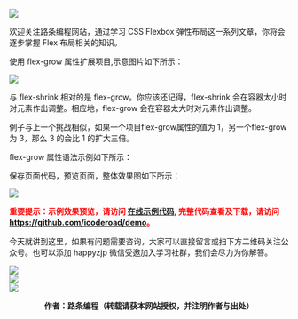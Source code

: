 
![](https://www.icoderoad.com/demo/flex/images/flexbox.png)

欢迎关注路条编程网站，通过学习 CSS Flexbox 弹性布局这一系列文章，你将会逐步掌握 Flex 布局相关的知识。

使用 flex-grow 属性扩展项目,示意图片如下所示：

![](https://www.icoderoad.com/demo/flex/images/flex-grow.png)

与 flex-shrink 相对的是 flex-grow。你应该还记得，flex-shrink 会在容器太小时对元素作出调整。相应地，flex-grow 会在容器太大时对元素作出调整。

例子与上一个挑战相似，如果一个项目flex-grow属性的值为 1，另一个flex-grow为 3，那么 3 的会比 1 的扩大三倍。

flex-grow 属性语法示例如下所示：


保存页面代码，预览页面，整体效果图如下所示：

![](https://www.icoderoad.com/demo/flex/images/html09-show01.png)

<p style="color:red;">
	<b>
	重要提示：示例效果预览，请访问 <a href="https://www.icoderoad.com/demo/" target="_blank">在线示例代码</a>, 完整代码查看及下载，请访问 <a href="https://github.com/icoderoad/demo" target="_blank"> https://github.com/icoderoad/demo</a>。
	</b>
</p>

<p>今天就讲到这里，如果有问题需要咨询，大家可以直接留言或扫下方二维码关注公众号。也可以添加 happyzjp 微信受邀加入学习社群，我们会尽力为你解答。</p>

![](https://www.icoderoad.com/upload/2020/09/icoderoad-41b3e8fe1caa4990b529c875f055e507.png)<br/>
![](https://www.icoderoad.com/upload/2020/09/xy-dc4752b6b7d34ba6b2de3c152c1d2961.png)<br/>
![](https://www.icoderoad.com/upload/2020/09/end-e22f055734c84115a28f03ca03df589a.png)<br/>

<center>
	<b>作者：路条编程（转载请获本网站授权，并注明作者与出处）</b>
</center>